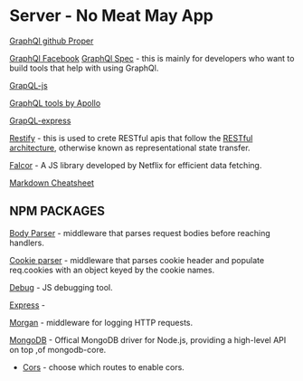# Server - No Meat May App

[GraphQl github Proper](https://github.com/facebook/graphql)

[GraphQl Facebook](https://github.com/facebook/graphql)
[GraphQl Spec](http://facebook.github.io/graphql/October2016/#sec-Language.Query-Document) - this is mainly for developers who want to build tools that help with using GraphQl.

[GrapQL-js](https://github.com/graphql/graphql-js)

[GraphQL tools by Apollo](https://github.com/apollographql/graphql-tools)

[GrapQL-express](https://github.com/graphql/express-graphql)

[Restify](https://github.com/restify/node-restify) - this is used to crete RESTful apis that follow the  [RESTful architecture](https://en.wikipedia.org/wiki/Representational_state_transfer), otherwise known as representational state transfer.

[Falcor](https://netflix.github.io/falcor/) - A JS library developed by Netflix for efficient data fetching.

[Markdown Cheatsheet](https://github.com/adam-p/markdown-here/wiki/Markdown-Cheatsheet#links)


## NPM PACKAGES
[Body Parser](https://github.com/expressjs/body-parser) - middleware that parses request bodies before reaching handlers.

[Cookie parser](https://github.com/expressjs/cookie-parser) - middleware that parses cookie header and populate req.cookies with an object keyed by the cookie names.

[Debug](https://github.com/visionmedia/debug) - JS debugging tool.

[Express](https://github.com/expressjs/express) -

[Morgan](https://www.npmjs.com/package/morgan) - middleware for logging HTTP requests.

[MongoDB](https://github.com/mongodb/node-mongodb-native) - Offical MongoDB driver for Node.js, providing a high-level API on top ,of mongodb-core.

- [Cors](https://www.npmjs.com/package/cors) - choose which routes to enable cors.
